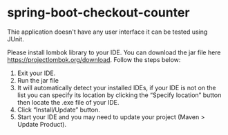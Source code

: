 # spring-boot-checkout-counter

Thie application doesn't have any user interface it can be tested using JUnit.

Please install lombok library to your IDE. You can download the jar file here https://projectlombok.org/download. Follow the steps below:
1. Exit your IDE.
2. Run the jar file
3. It will automatically detect your installed IDEs, if your IDE is not on the list you can specify its location by clicking the “Specify location” button then locate the .exe file of your IDE.
4. Click “Install/Update” button.
5. Start your IDE and you may need to update your project (Maven > Update Product).


